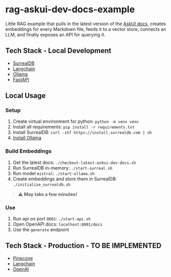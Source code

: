 # rag-askui-dev-docs-example

Little RAG example that pulls in the latest version of the [AskUI docs](https://docs.askui.com), creates embeddings for every Markdown file, feeds it to a vector store, connects an LLM, and finally exposes an API for querying it.

## Tech Stack - Local Development

* [SurrealDB](https://surrealdb.com/)
* [Langchain](https://www.langchain.com/)
* [Ollama](https://ollama.com/)
* [FastAPI](https://fastapi.tiangolo.com/)

## Local Usage

### Setup

1. Create virtual environment for python: `python -m venv venv`
2. Install all requirements: `pip install -r requirements.txt`
3. Install SurrealDB: `curl -sSf https://install.surrealdb.com | sh`
4. [Install Ollama](https://ollama.com/)

### Build Embeddings

1. Get the latest docs: `./checkout-latest-askui-dev-docs.sh`
2. Run SurrealDB in-memory: `./start-surreal.sh`
3. Run model `mistral`: `./start-ollama.sh`
4. Create embeddings and store them in SurrealDB: `./initialize_surrealdb.sh`

> ⚠️ **May take a few minutes!**

### Use

1. Run api on port `8001`: `./start-api.sh`
2. Open OpenAPI docs: `localhost:8001/docs`
3. Use the `generate` endpoint

## Tech Stack - Production - TO BE IMPLEMENTED

* [Pinecone](https://www.pinecone.io/)
* [Langchain](https://www.langchain.com/)
* [OpenAI](https://platform.openai.com/)
